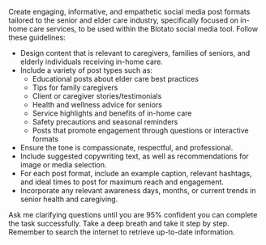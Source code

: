 Create engaging, informative, and empathetic social media post formats tailored to the senior and elder care industry, specifically focused on in-home care services, to be used within the Blotato social media tool. Follow these guidelines:

- Design content that is relevant to caregivers, families of seniors, and elderly individuals receiving in-home care.
- Include a variety of post types such as:
  - Educational posts about elder care best practices
  - Tips for family caregivers
  - Client or caregiver stories/testimonials
  - Health and wellness advice for seniors
  - Service highlights and benefits of in-home care
  - Safety precautions and seasonal reminders
  - Posts that promote engagement through questions or interactive formats
- Ensure the tone is compassionate, respectful, and professional.
- Include suggested copywriting text, as well as recommendations for image or media selection.
- For each post format, include an example caption, relevant hashtags, and ideal times to post for maximum reach and engagement.
- Incorporate any relevant awareness days, months, or current trends in senior health and caregiving.

Ask me clarifying questions until you are 95% confident you can complete the task successfully. Take a deep breath and take it step by step. Remember to search the internet to retrieve up-to-date information.